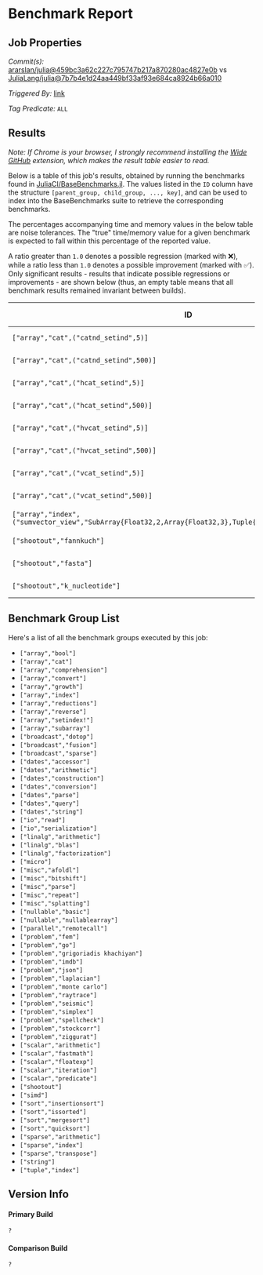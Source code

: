 # Benchmark Report

## Job Properties

*Commit(s):* [ararslan/julia@459bc3a62c227c795747b217a870280ac4827e0b](https://github.com/ararslan/julia/commit/459bc3a62c227c795747b217a870280ac4827e0b) vs [JuliaLang/julia@7b7b4e1d24aa449bf33af93e684ca8924b66a010](https://github.com/JuliaLang/julia/commit/7b7b4e1d24aa449bf33af93e684ca8924b66a010)

*Triggered By:* [link](https://github.com/JuliaLang/julia/pull/19989#issuecomment-272170135)

*Tag Predicate:* `ALL`

## Results

*Note: If Chrome is your browser, I strongly recommend installing the [Wide GitHub](https://chrome.google.com/webstore/detail/wide-github/kaalofacklcidaampbokdplbklpeldpj?hl=en)
extension, which makes the result table easier to read.*

Below is a table of this job's results, obtained by running the benchmarks found in
[JuliaCI/BaseBenchmarks.jl](https://github.com/JuliaCI/BaseBenchmarks.jl). The values
listed in the `ID` column have the structure `[parent_group, child_group, ..., key]`,
and can be used to index into the BaseBenchmarks suite to retrieve the corresponding
benchmarks.

The percentages accompanying time and memory values in the below table are noise tolerances. The "true"
time/memory value for a given benchmark is expected to fall within this percentage of the reported value.

A ratio greater than `1.0` denotes a possible regression (marked with :x:), while a ratio less
than `1.0` denotes a possible improvement (marked with :white_check_mark:). Only significant results - results
that indicate possible regressions or improvements - are shown below (thus, an empty table means that all
benchmark results remained invariant between builds).

| ID | time ratio | memory ratio |
|----|------------|--------------|
| `["array","cat",("catnd_setind",5)]` | 1000.28 (15%) :x: | 12.30 (1%) :x: |
| `["array","cat",("catnd_setind",500)]` | 9.68 (15%) :x: | 1.02 (1%) :x: |
| `["array","cat",("hcat_setind",5)]` | 60545.96 (15%) :x: | 182.23 (1%) :x: |
| `["array","cat",("hcat_setind",500)]` | 16.65 (15%) :x: | 1.02 (1%) :x: |
| `["array","cat",("hvcat_setind",5)]` | 50720.80 (15%) :x: | 162.10 (1%) :x: |
| `["array","cat",("hvcat_setind",500)]` | 15.11 (15%) :x: | 1.02 (1%) :x: |
| `["array","cat",("vcat_setind",5)]` | 59262.74 (15%) :x: | 182.23 (1%) :x: |
| `["array","cat",("vcat_setind",500)]` | 15.69 (15%) :x: | 1.02 (1%) :x: |
| `["array","index",("sumvector_view","SubArray{Float32,2,Array{Float32,3},Tuple{Int64,Colon,Colon},true}")]` | 1.51 (50%) :x: | 1.00 (1%)  |
| `["shootout","fannkuch"]` | 81.75 (15%) :x: | 501.71 (1%) :x: |
| `["shootout","fasta"]` | 1849.15 (15%) :x: | 24.66 (1%) :x: |
| `["shootout","k_nucleotide"]` | 1.71 (15%) :x: | 1.04 (1%) :x: |

## Benchmark Group List

Here's a list of all the benchmark groups executed by this job:

- `["array","bool"]`
- `["array","cat"]`
- `["array","comprehension"]`
- `["array","convert"]`
- `["array","growth"]`
- `["array","index"]`
- `["array","reductions"]`
- `["array","reverse"]`
- `["array","setindex!"]`
- `["array","subarray"]`
- `["broadcast","dotop"]`
- `["broadcast","fusion"]`
- `["broadcast","sparse"]`
- `["dates","accessor"]`
- `["dates","arithmetic"]`
- `["dates","construction"]`
- `["dates","conversion"]`
- `["dates","parse"]`
- `["dates","query"]`
- `["dates","string"]`
- `["io","read"]`
- `["io","serialization"]`
- `["linalg","arithmetic"]`
- `["linalg","blas"]`
- `["linalg","factorization"]`
- `["micro"]`
- `["misc","afoldl"]`
- `["misc","bitshift"]`
- `["misc","parse"]`
- `["misc","repeat"]`
- `["misc","splatting"]`
- `["nullable","basic"]`
- `["nullable","nullablearray"]`
- `["parallel","remotecall"]`
- `["problem","fem"]`
- `["problem","go"]`
- `["problem","grigoriadis khachiyan"]`
- `["problem","imdb"]`
- `["problem","json"]`
- `["problem","laplacian"]`
- `["problem","monte carlo"]`
- `["problem","raytrace"]`
- `["problem","seismic"]`
- `["problem","simplex"]`
- `["problem","spellcheck"]`
- `["problem","stockcorr"]`
- `["problem","ziggurat"]`
- `["scalar","arithmetic"]`
- `["scalar","fastmath"]`
- `["scalar","floatexp"]`
- `["scalar","iteration"]`
- `["scalar","predicate"]`
- `["shootout"]`
- `["simd"]`
- `["sort","insertionsort"]`
- `["sort","issorted"]`
- `["sort","mergesort"]`
- `["sort","quicksort"]`
- `["sparse","arithmetic"]`
- `["sparse","index"]`
- `["sparse","transpose"]`
- `["string"]`
- `["tuple","index"]`

## Version Info

#### Primary Build

```
?
```

#### Comparison Build

```
?
```
